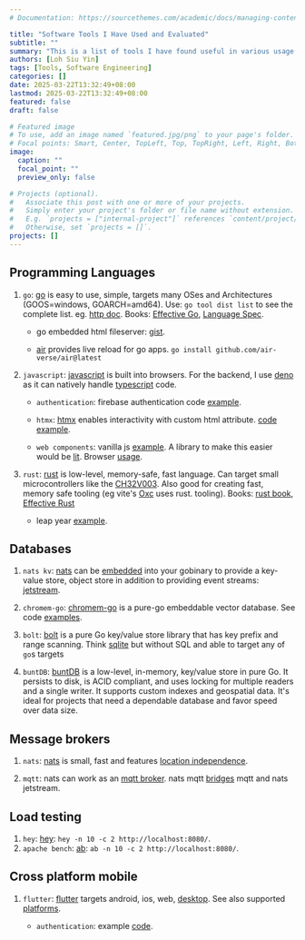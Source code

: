 ```yaml
---
# Documentation: https://sourcethemes.com/academic/docs/managing-content/

title: "Software Tools I Have Used and Evaluated"
subtitle: ""
summary: "This is a list of tools I have found useful in various usage contexts."
authors: [Loh Siu Yin]
tags: [Tools, Software Engineering]
categories: []
date: 2025-03-22T13:32:49+08:00
lastmod: 2025-03-22T13:32:49+08:00
featured: false
draft: false

# Featured image
# To use, add an image named `featured.jpg/png` to your page's folder.
# Focal points: Smart, Center, TopLeft, Top, TopRight, Left, Right, BottomLeft, Bottom, BottomRight.
image:
  caption: ""
  focal_point: ""
  preview_only: false

# Projects (optional).
#   Associate this post with one or more of your projects.
#   Simply enter your project's folder or file name without extension.
#   E.g. `projects = ["internal-project"]` references `content/project/deep-learning/index.md`.
#   Otherwise, set `projects = []`.
projects: []
---
```

## Programming Languages
1. `go`: [go](https://go.dev/) is easy to use, simple, targets many OSes and Architectures (GOOS=windows, GOARCH=amd64). Use: `go tool dist list` to see the complete list. eg. [http doc](https://pkg.go.dev/net/http). Books: [Effective Go](https://go.dev/doc/effective_go), [Language Spec](https://go.dev/ref/spec).

   * go embedded html fileserver: [gist](https://gist.github.com/siuyin/8c666a15b15d9be4cb70fa4ab32ef16e#file-main-go).

   * [air](https://github.com/air-verse/air) provides live reload for go apps. `go install github.com/air-verse/air@latest`

1. `javascript`: [javascript](https://developer.mozilla.org/en-US/docs/Web/JavaScript/Reference) is built into browsers. For the backend, I use [deno](https://deno.com/) as it can natively handle [typescript](https://www.typescriptlang.org/) code.

   * `authentication`: firebase authentication code [example](https://github.com/siuyin/firebase_auth_min_example/blob/main/fbauth/index.html).

   * `htmx`: [htmx](https://htmx.org/) enables interactivity with custom html attribute. [code example](https://gist.github.com/siuyin/8c666a15b15d9be4cb70fa4ab32ef16e#file-index-html).

   * `web components`: vanilla js [example](https://github.com/siuyin/intro-html-css-js/blob/main/012/index.html). A library to make this easier would be [lit](https://lit.dev/). Browser [usage](https://lit.dev/docs/getting-started/#use-bundles). 

1. `rust`: [rust](https://www.rust-lang.org/) is low-level, memory-safe, fast language. Can target small microcontrollers like the [CH32V003](https://docs.rs/ch32v0/latest/ch32v0/index.html). Also good for creating fast, memory safe tooling (eg vite's [Oxc](https://oxc.rs/) uses rust. tooling). Books: [rust book](https://doc.rust-lang.org/book/), [Effective Rust](https://effective-rust.com/)

    * leap year [example](https://gist.github.com/siuyin/2c371f203b750577b0c1871427168016).

## Databases
1. `nats kv`: [nats](https://pkg.go.dev/github.com/nats-io/nats.go) can be [embedded](https://youtu.be/cdTrl8UfcBo?si=BpT-JhwGyr_lzgF0) into your gobinary to provide a key-value store, object store in addition to providing event streams: [jetstream](https://docs.nats.io/nats-concepts/jetstream).

1. `chromem-go`: [chromem-go](https://github.com/philippgille/chromem-go) is a pure-go embeddable vector database. See code [examples](https://github.com/siuyin/useful-tools-talk/blob/main/cmd/rag/main.go).

1. `bolt`: [bolt](https://github.com/boltdb/bolt) is a pure Go key/value store library that has key prefix and range scanning. Think [sqlite]() but without SQL and able to target any of `go`s targets

1. `buntDB`: [buntDB](https://github.com/tidwall/buntdb) is a low-level, in-memory, key/value store in pure Go. It persists to disk, is ACID compliant, and uses locking for multiple readers and a single writer. It supports custom indexes and geospatial data. It's ideal for projects that need a dependable database and favor speed over data size.

## Message brokers
1. `nats`: [nats](https://nats.io/) is small, fast and features [location independence](https://docs.nats.io/nats-concepts/overview).

1. `mqtt`: nats can work as an [mqtt broker](https://github.com/nats-io/nats-server/blob/main/server/README-MQTT.md). nats mqtt [bridges](https://docs.nats.io/running-a-nats-service/configuration/mqtt#communication-between-mqtt-and-nats) mqtt and nats jetstream.

## Load testing
1. `hey`: [hey](https://github.com/rakyll/hey): `hey -n 10 -c 2 http://localhost:8080/`.
1. `apache bench`: [ab](https://httpd.apache.org/docs/2.4/programs/ab.html): `ab -n 10 -c 2 http://localhost:8080/`.

## Cross platform mobile
1. `flutter`: [flutter](https://flutter.dev/) targets android, ios, web, [desktop](https://docs.flutter.dev/platform-integration/desktop). See also supported [platforms](https://docs.flutter.dev/reference/supported-platforms).

    * `authentication`: example [code](https://github.com/siuyin/flutter_authn/blob/main/lib/main.dart).
